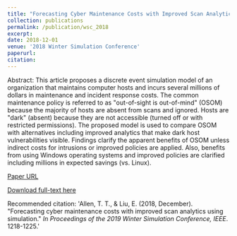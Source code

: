 ```yaml
---
title: "Forecasting Cyber Maintenance Costs with Improved Scan Analytics Using Simulation"
collection: publications
permalink: /publication/wsc_2018
excerpt: 
date: 2018-12-01
venue: '2018 Winter Simulation Conference'
paperurl: 
citation: 
---
```


Abstract: This article proposes a discrete event simulation model of an organization that maintains computer hosts and incurs several millions of dollars in maintenance and incident response costs. The common maintenance policy is referred to as "out-of-sight is out-of-mind" (OSOM) because the majority of hosts are absent from scans and ignored. Hosts are "dark" (absent) because they are not accessible (turned off or with restricted permissions). The proposed model is used to compare OSOM with alternatives including improved analytics that make dark host vulnerabilities visible. Findings clarify the apparent benefits of OSOM unless indirect costs for intrusions or improved policies are applied. Also, benefits from using Windows operating systems and improved policies are clarified including millions in expected savings (vs. Linux).

[Paper URL](https://ieeexplore.ieee.org/document/8632354)

[Download full-text here](http://EnhaoLiu.github.io/files/WSC_2018_allen_liu.pdf)

Recommended citation: 'Allen, T. T., & Liu, E. (2018, December). &quot;Forecasting cyber maintenance costs with improved scan analytics using simulation.&quot; <i>In Proceedings of the 2019 Winter Simulation Conference, IEEE</i>. 1218-1225.'
